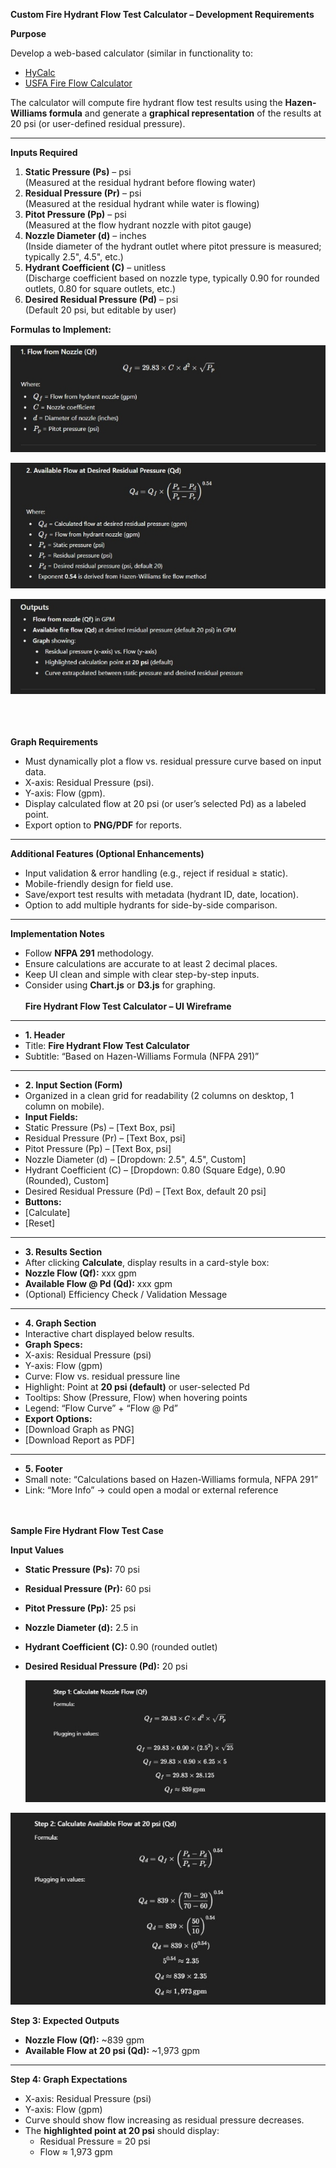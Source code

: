 ﻿**Custom Fire Hydrant Flow Test Calculator – Development Requirements**

**Purpose**

Develop a web-based calculator (similar in functionality to:

- [HyCalc](http://www.firehydrant.org/info/hycalc.html?utm_source=chatgpt.com)
- [USFA Fire Flow Calculator](https://www.usfa.fema.gov/wui/fire-flow-calculator/?utm_source=chatgpt.com)

The calculator will compute fire hydrant flow test results using the **Hazen-Williams formula** and generate a **graphical representation** of the results at 20 psi (or user-defined residual pressure).

-----
**Inputs Required**

1. **Static Pressure (Ps)** – psi\
   (Measured at the residual hydrant before flowing water)
1. **Residual Pressure (Pr)** – psi\
   (Measured at the residual hydrant while water is flowing)
1. **Pitot Pressure (Pp)** – psi\
   (Measured at the flow hydrant nozzle with pitot gauge)
1. **Nozzle Diameter (d)** – inches\
   (Inside diameter of the hydrant outlet where pitot pressure is measured; typically 2.5", 4.5", etc.)
1. **Hydrant Coefficient (C)** – unitless\
   (Discharge coefficient based on nozzle type, typically 0.90 for rounded outlets, 0.80 for square outlets, etc.)
1. **Desired Residual Pressure (Pd)** – psi\
   (Default 20 psi, but editable by user)






**Formulas to Implement:\
\
![](Aspose.Words.f246cf80-b467-41ad-9c94-4a017fe50dae.001.jpeg)**

![](Aspose.Words.f246cf80-b467-41ad-9c94-4a017fe50dae.002.jpeg)

![](Aspose.Words.f246cf80-b467-41ad-9c94-4a017fe50dae.003.jpeg)


\
\
\
**Graph Requirements**

- Must dynamically plot a flow vs. residual pressure curve based on input data.
- X-axis: Residual Pressure (psi).
- Y-axis: Flow (gpm).
- Display calculated flow at 20 psi (or user’s selected Pd) as a labeled point.
- Export option to **PNG/PDF** for reports.
-----
**Additional Features (Optional Enhancements)**

- Input validation & error handling (e.g., reject if residual ≥ static).
- Mobile-friendly design for field use.
- Save/export test results with metadata (hydrant ID, date, location).
- Option to add multiple hydrants for side-by-side comparison.
-----
**Implementation Notes**

- Follow **NFPA 291** methodology.
- Ensure calculations are accurate to at least 2 decimal places.
- Keep UI clean and simple with clear step-by-step inputs.
- Consider using **Chart.js** or **D3.js** for graphing.\
\
  **Fire Hydrant Flow Test Calculator – UI Wireframe**
- -----
- **1. Header**
- Title: **Fire Hydrant Flow Test Calculator**
- Subtitle: “Based on Hazen-Williams Formula (NFPA 291)”
- -----
- **2. Input Section (Form)**
- Organized in a clean grid for readability (2 columns on desktop, 1 column on mobile).
- **Input Fields:**
- Static Pressure (Ps) – [Text Box, psi]
- Residual Pressure (Pr) – [Text Box, psi]
- Pitot Pressure (Pp) – [Text Box, psi]
- Nozzle Diameter (d) – [Dropdown: 2.5", 4.5", Custom]
- Hydrant Coefficient (C) – [Dropdown: 0.80 (Square Edge), 0.90 (Rounded), Custom]
- Desired Residual Pressure (Pd) – [Text Box, default 20 psi]
- **Buttons:**
- [Calculate]
- [Reset]
- -----
- **3. Results Section**
- After clicking **Calculate**, display results in a card-style box:
- **Nozzle Flow (Qf):** xxx gpm
- **Available Flow @ Pd (Qd):** xxx gpm
- (Optional) Efficiency Check / Validation Message
- -----
- **4. Graph Section**
- Interactive chart displayed below results.
- **Graph Specs:**
- X-axis: Residual Pressure (psi)
- Y-axis: Flow (gpm)
- Curve: Flow vs. residual pressure line
- Highlight: Point at **20 psi (default)** or user-selected Pd
- Tooltips: Show (Pressure, Flow) when hovering points
- Legend: “Flow Curve” + “Flow @ Pd”
- **Export Options:**
- [Download Graph as PNG]
- [Download Report as PDF]
- -----
- **5. Footer**
- Small note: “Calculations based on Hazen-Williams formula, NFPA 291”
- Link: “More Info” → could open a modal or external reference

\
\
  **Sample Fire Hydrant Flow Test Case**

  **Input Values**

- **Static Pressure (Ps):** 70 psi
- **Residual Pressure (Pr):** 60 psi
- **Pitot Pressure (Pp):** 25 psi
- **Nozzle Diameter (d):** 2.5 in
- **Hydrant Coefficient (C):** 0.90 (rounded outlet)
- **Desired Residual Pressure (Pd):** 20 psi

  ![](Aspose.Words.f246cf80-b467-41ad-9c94-4a017fe50dae.004.jpeg)






![](Aspose.Words.f246cf80-b467-41ad-9c94-4a017fe50dae.005.jpeg)

**Step 3: Expected Outputs**

- **Nozzle Flow (Qf):** ~839 gpm
- **Available Flow at 20 psi (Qd):** ~1,973 gpm
-----
**Step 4: Graph Expectations**

- X-axis: Residual Pressure (psi)
- Y-axis: Flow (gpm)
- Curve should show flow increasing as residual pressure decreases.
- The **highlighted point at 20 psi** should display:
  - Residual Pressure = 20 psi
  - Flow ≈ 1,973 gpm

